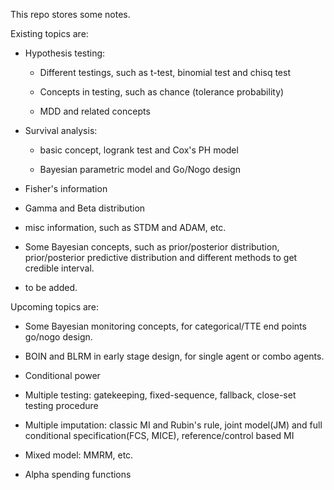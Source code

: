 This repo stores some notes.

Existing topics are:

- Hypothesis testing: 

    - Different testings, such as t-test, binomial test and chisq test
    
    - Concepts in testing, such as chance (tolerance probability)

    - MDD and related concepts

- Survival analysis: 
    
    - basic concept, logrank test and Cox's PH model

    - Bayesian parametric model and Go/Nogo design

- Fisher's information

- Gamma and Beta distribution

- misc information, such as STDM and ADAM, etc.

- Some Bayesian concepts, such as prior/posterior distribution, prior/posterior predictive distribution and different methods to get credible interval.

- to be added.

Upcoming topics are:

- Some Bayesian monitoring concepts, for categorical/TTE end points go/nogo design.

- BOIN and BLRM in early stage design, for single agent or combo agents.

- Conditional power

- Multiple testing: gatekeeping, fixed-sequence, fallback, close-set testing procedure

- Multiple imputation: classic MI and Rubin's rule, joint model(JM) and full conditional specification(FCS, MICE), reference/control based MI

- Mixed model: MMRM, etc.

- Alpha spending functions
